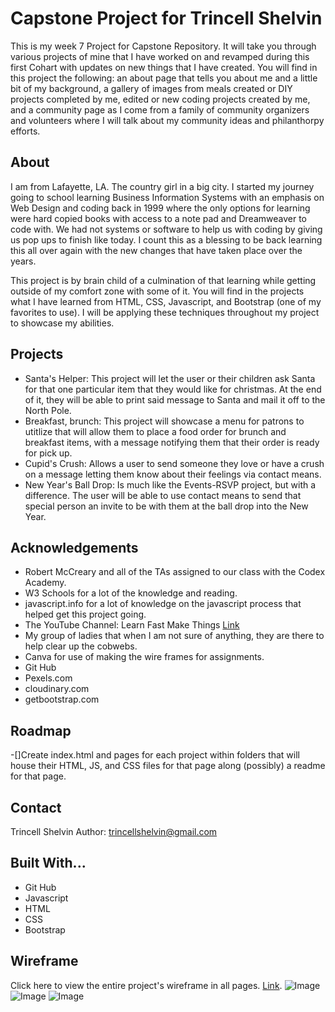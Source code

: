 # Capstone Project for Trincell Shelvin
This is my week 7 Project for Capstone Repository. It will take you through various projects of mine that I have worked on and revamped during this first Cohart with updates on new things that I have created. 
You will find in this project the following: an about page that tells you about me and a little bit of my background, a gallery of images from meals created or DIY projects completed by me, edited or new coding projects created by me, and a community page as I come from a family of community organizers and volunteers where I will talk about my community ideas and philanthorpy efforts.
## About
I am from Lafayette, LA. The country girl in a big city. I started my journey going to school learning Business Information Systems with an emphasis on Web Design and coding back in 1999 where the only options for learning were hard copied books with access to a note pad and Dreamweaver to code with. We had not systems or software to help us with coding by giving us pop ups to finish like today. I count this as a blessing to be back learning this all over again with the new changes that have taken place over the years.

This project is by brain child of a culmination of that learning while getting outside of my comfort zone with some of it. You will find in the projects what I have learned from HTML, CSS, Javascript, and Bootstrap (one of my favorites to use). I will be applying these techniques throughout my project to showcase my abilities.
## Projects
* Santa's Helper: This project will let the user or their children ask Santa for that one particular item that they would like for christmas. At the end of it, they will be able to print said message to Santa and mail it off to the North Pole.
* Breakfast, brunch: This project will showcase a menu for patrons to utitlize that will allow them to place a food order for brunch and breakfast items, with a message notifying them that their order is ready for pick up.
* Cupid's Crush: Allows a user to send someone they love or have a crush on a message letting them know about their feelings via contact means.
* New Year's Ball Drop: Is much like the Events-RSVP project, but with a difference. The user will be able to use contact means to send that special person an invite to be with them at the ball drop into the New Year.
## Acknowledgements
* Robert McCreary and all of the TAs assigned to our class with the Codex Academy.
* W3 Schools for a lot of the knowledge and reading.
* javascript.info for a lot of knowledge on the javascript process that helped get this project going.
* The YouTube Channel: Learn Fast Make Things [Link](https://www.youtube.com/@LearnFastMakeThings)
* My group of ladies that when I am not sure of anything, they are there to help clear up the cobwebs.
* Canva for use of making the wire frames for assignments.
* Git Hub
* Pexels.com
* cloudinary.com
* getbootstrap.com
## Roadmap
-[]Create index.html and pages for each project within folders that will house their HTML, JS, and CSS files for that page along (possibly) a readme for that page.
## Contact
Trincell Shelvin
Author: trincellshelvin@gmail.com
## Built With...
* Git Hub
* Javascript
* HTML
* CSS
* Bootstrap
## Wireframe
Click here to view the entire project's wireframe in all pages. [Link](https://www.canva.com/design/DAGKBbbm5WA/4O4X8jsb6ebn26_ZtQ4lug/edit?utm_content=DAGKBbbm5WA&utm_campaign=designshare&utm_medium=link2&utm_source=sharebutton). 
![Image](https://res.cloudinary.com/dgls7u3iq/image/upload/v1720479560/indexpage_zwitpa.jpg)
![Image](https://res.cloudinary.com/dgls7u3iq/image/upload/v1720479560/gallerypage_pjyuki.jpg)
![Image](https://res.cloudinary.com/dgls7u3iq/image/upload/t_capstoneprefaceimage/v1720996053/capstonprefacewireframe_z8s9h2.jpg)